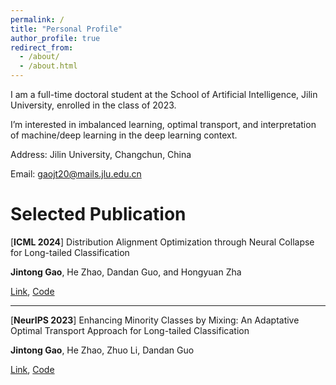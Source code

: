 ```yaml
---
permalink: /
title: "Personal Profile"
author_profile: true
redirect_from: 
  - /about/
  - /about.html
---
```

I am a full-time doctoral student at the School of Artificial Intelligence, Jilin University, enrolled in the class of 2023.

I’m interested in imbalanced learning, optimal transport, and interpretation of machine/deep learning in the deep learning context.

Address: Jilin University, Changchun, China

Email: gaojt20@mails.jlu.edu.cn

Selected Publication
======

[**ICML 2024**] Distribution Alignment Optimization through Neural Collapse for Long-tailed Classification

**Jintong Gao**, He Zhao, Dandan Guo, and Hongyuan Zha

[Link](https://openreview.net/pdf?id=Hjwx3H6Vci), [Code](https://github.com/JintongGao/DisA)

------

[**NeurIPS 2023**] Enhancing Minority Classes by Mixing: An Adaptative Optimal Transport Approach for Long-tailed Classification

**Jintong Gao**, He Zhao, Zhuo Li, Dandan Guo

[Link](https://openreview.net/pdf?id=M7FQpIdo0X), [Code](https://github.com/JintongGao/Enhancing-Minority-Classes-by-Mixing)


